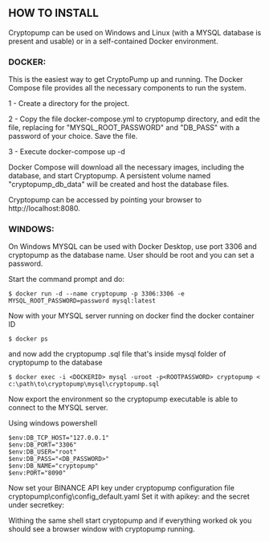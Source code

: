 ## HOW TO INSTALL

Cryptopump can be used on Windows and Linux (with a MYSQL database is present and usable) or in a self-contained Docker environment. 

### DOCKER:

This is the easiest way to get CryptoPump up and running. The Docker Compose file provides all the necessary components to run the system.

1 - Create a directory for the project.

2 - Copy the file docker-compose.yml to cryptopump directory, and edit the file, replacing <password> for "MYSQL_ROOT_PASSWORD" and "DB_PASS" with a password of your choice. Save the file.

3 - Execute docker-compose up -d

Docker Compose will download all the necessary images, including the database, and start Cryptopump. A persistent volume named "cryptopump_db_data" will be created and host the database files.

Cryptopump can be accessed by pointing your browser to http://localhost:8080.

### WINDOWS:

On Windows MYSQL can be used with Docker Desktop, use port 3306 and cryptopump as the database name. 
User should be root and you can set a password. 

Start the command prompt and do:
```
$ docker run -d --name cryptopump -p 3306:3306 -e MYSQL_ROOT_PASSWORD=password mysql:latest
```

Now with your MYSQL server running on docker find the docker container ID
```
$ docker ps
```

and now add the cryptopump .sql file that's inside mysql folder of cryptopump to the database
```
$ docker exec -i <DOCKERID> mysql -uroot -p<ROOTPASSWORD> cryptopump < c:\path\to\cryptopump\mysql\cryptopump.sql
```

Now export the environment so the cryptopump executable is able to connect to the MYSQL server.

Using windows powershell
```
$env:DB_TCP_HOST="127.0.0.1"
$env:DB_PORT="3306"
$env:DB_USER="root"
$env:DB_PASS="<DB_PASSWORD>"
$env:DB_NAME="cryptopump"
$env:PORT="8090"
```

Now set your BINANCE API key under cryptopump configuration file cryptopump\config\config_default.yaml
Set it with apikey: and the secret under secretkey:

Withing the same shell start cryptopump and if everything worked ok you should see a browser window with cryptopump running.